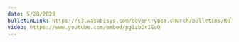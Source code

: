 ```yaml
---
date: 5/28/2023
bulletinLink: https://s3.wasabisys.com/coventrypca.church/bulletins/Bulletin 2023-05-28.pdf
video: https://www.youtube.com/embed/pg1zbOrIEuQ
---
```

